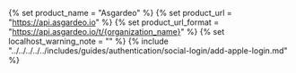{% set product_name = "Asgardeo" %}
{% set product_url = "https://api.asgardeo.io" %}
{% set product_url_format = "https://api.asgardeo.io/t/{organization_name}" %}
{% set localhost_warning_note = "" %}
{% include "../../../../../includes/guides/authentication/social-login/add-apple-login.md" %}